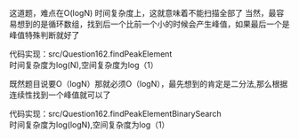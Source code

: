 这道题，难点在O(logN) 时间复杂度上，这就意味着不能扫描全部了
当然，最容易想到的是循环数组，找到后一个比前一个小的时候会产生峰值，如果最后一个是峰值特殊判断就好了

代码实现：src/Question162.findPeakElement  
时间复杂度为log(N),空间复杂度为log（1）

既然题目说要O（logN）那就必须O（logN），最先想到的肯定是二分法,那么根据连续性找到一个峰值就可以了

代码实现：src/Question162.findPeakElementBinarySearch  
时间复杂度为log(logN),空间复杂度为log（1）